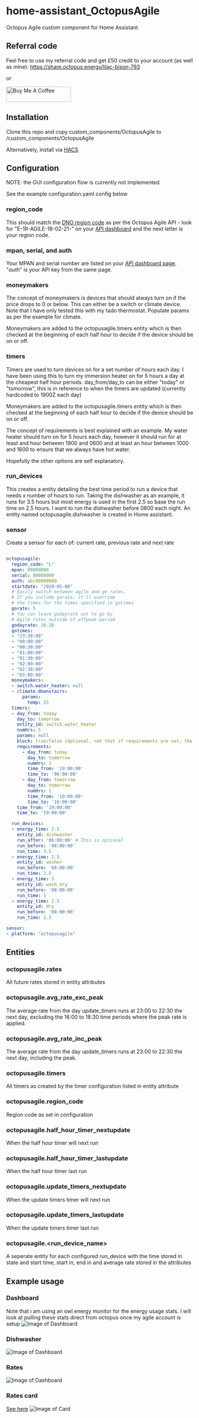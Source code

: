 # home-assistant_OctopusAgile
Octopus Agile custom component for Home Assistant

## Referral code
Feel free to use my referral code and get £50 credit to your account (as well as mine): https://share.octopus.energy/lilac-bison-793

or

<a href="https://www.buymeacoffee.com/markgdev" target="_blank"><img src="https://cdn.buymeacoffee.com/buttons/default-orange.png" alt="Buy Me A Coffee" height="41" width="174"></a>

## Installation
Clone this repo and copy custom_components/OctopusAgile to <homeassistant config>/custom_components/OctopusAgile
  
Alternatively, install via [HACS](https://hacs.xyz/)

## Configuration
NOTE: the GUI configuration flow is currently not implemented.

See the example configuration.yaml config below

### region_code
This should match the [DNO region code](https://www.energy-stats.uk/dno-region-codes-explained/) as per the Octopus Agile API - look for "E-1R-AGILE-18-02-21-" on your [API dashboard](https://octopus.energy/dashboard/developer/) and the next letter is your region code.

### mpan, serial, and auth
Your MPAN and serial number are listed on your [API dashboard page](https://octopus.energy/dashboard/developer/). "*auth*" is your API key from the same page.

### moneymakers
The concept of moneymakers is devices that should always turn on if the price drops to 0 or below. 
This can either be a switch or climate device. Note that I have only tested this with my tado thermostat. 
Populate params as per the example for climate.

Moneymakers are added to the octopusagile.timers entity which is then checked at the beginning of each half hour to decide if the device should be on or off.

### timers
Timers are used to turn devices on for a set number of hours each day.
I have been using this to turn my immersion heater on for 5 hours a day at the cheapest half hour periods.
day_from/day_to can be either "today" or "tomorrow", this is in reference to when the timers are updated (currently hardcoded to 1900Z each day)

Moneymakers are added to the octopusagile.timers entity which is then checked at the beginning of each half hour to decide if the device should be on or off.

The concept of requirements is best explained with an example. My water heater should turn on for 5 hours each day, 
however it should run for at least and hour between 1900 and 0600 and at least an hour between 1000 and 1600 to ensure that we always have hot water.

Hopefully the other options are self explanatory. 

### run_devices
This creates a entity detailing the best time period to run a device that needs x number of hours to run.
Taking the dishwasher as an example, it runs for 3.5 hours but most energy is used in the first 2.5 so base the run time on 2.5 hours. I want to run the dishwasher before 0800 each night.
An entity named octopusagile.dishwasher is created in Home assistant.

### sensor
Create a sensor for each of: current rate, previous rate and next rate



```yaml

octopusagile:
  region_code: "L"
  mpan: 00000000
  serial: 00000000
  auth: abc00000000
  startdate: "2020-05-08"
  # Easily switch between agile and go rates.
  # If you include gorate, it'll override
  # the times for the times specified in gotimes
  gorate: 5
  # You can leave godayrate out to go by 
  # Agile rates outside of offpeak period
  godayrate: 16.26
  gotimes:
  - "23:30:00"
  - "00:00:00"
  - "00:30:00"
  - "01:00:00"
  - "01:30:00"
  - "02:00:00"
  - "02:30:00"
  - "03:00:00"
  moneymakers:
  - switch.water_heater: null
  - climate.downstairs: 
      params:
        temp: 25
  timers:
  - day_from: today
    day_to: tomorrow
    entity_id: switch.water_heater
    numHrs: 5
    params: null
    block: true/false (Optional, not that if requirements are set, the block times will be taken from there.)
    requirements:
      - day_from: today
        day_to: tomorrow
        numHrs: 1
        time_from: '19:00:00'
        time_to: '06:00:00'
      - day_from: tomorrow
        day_to: tomorrow
        numHrs: 1
        time_from: '10:00:00'
        time_to: '16:00:00'
    time_from: '19:00:00'
    time_to: '19:00:00'

  run_devices:
  - energy_time: 2.5
    entity_id: dishwasher
    run_after: '06:00:00' # This is optional
    run_before: '08:00:00'
    run_time: 3.5
  - energy_time: 2.5
    entity_id: washer
    run_before: '08:00:00'
    run_time: 2.5
  - energy_time: 5
    entity_id: wash_dry
    run_before: '08:00:00'
    run_time: 5
  - energy_time: 2.5
    entity_id: dry
    run_before: '08:00:00'
    run_time: 2.5

sensor:
- platform: "octopusagile"

```

## Entities
### octopusagile.rates
All future rates stored in entity attributes

### octopusagile.avg_rate_exc_peak
The average rate from the day update_timers runs at 23:00 to 22:30 the next day, excluding the 16:00 to 18:30 time periods where the peak rate is applied.

### octopusagile.avg_rate_inc_peak
The average rate from the day update_timers runs at 23:00 to 22:30 the next day, including the peak.

### octopusagile.timers
All timers as created by the timer configuration listed in entity attribute

### octopusagile.region_code
Region code as set in configuration

### octopusagile.half_hour_timer_nextupdate
When the half hour timer will next run

### octopusagile.half_hour_timer_lastupdate	
When the half hour timer last run

### octopusagile.update_timers_nextupdate
When the update timers timer will next run

### octopusagile.update_timers_lastupdate
When the update timers timer last run

### octopusagile.<run_device_name>
A seperate entity for each configured run_device with the time stored in state and start time, start in, end in and average rate stored in the attributes

## Example usage
### Dashboard
Note that i am using an owl energy monitor for the energy usage stats. I will look at pulling these stats direct from octopus once my agile account is setup
![Image of Dashboard](https://raw.githubusercontent.com/markgdev/home-assistant_OctopusAgile/master/images/dashboard.png)

### Dishwasher
![Image of Dashboard](https://raw.githubusercontent.com/markgdev/home-assistant_OctopusAgile/master/images/dishwasher.png)

### Rates
![Image of Dashboard](https://raw.githubusercontent.com/markgdev/home-assistant_OctopusAgile/master/images/rates.png)

### Rates card
[See here](https://github.com/markgdev/home-assistant_OctopusAgile/tree/master/custom_cards)
![Image of Card](https://raw.githubusercontent.com/markgdev/home-assistant_OctopusAgile/master/custom_cards/agile-rates-card-screenshot.png)
